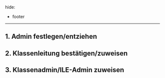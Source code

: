 hide:
  - footer
---

## 1. Admin festlegen/entziehen

## 2. Klassenleitung bestätigen/zuweisen

## 3. Klassenadmin/ILE-Admin zuweisen